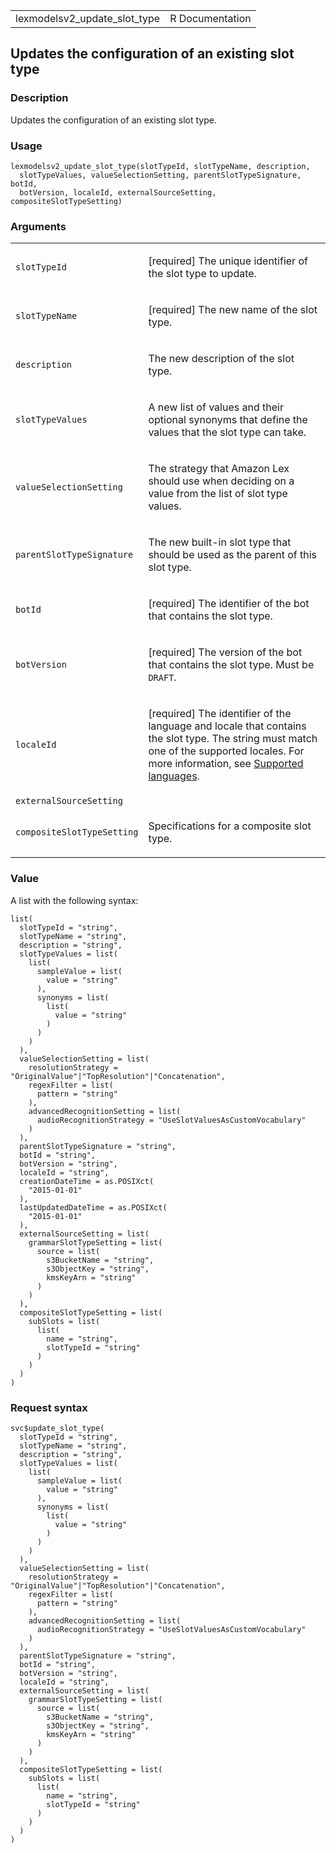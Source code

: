 <table style="width: 100%;">
<tbody>
<tr class="odd">
<td>lexmodelsv2_update_slot_type</td>
<td style="text-align: right;">R Documentation</td>
</tr>
</tbody>
</table>

## Updates the configuration of an existing slot type

### Description

Updates the configuration of an existing slot type.

### Usage

    lexmodelsv2_update_slot_type(slotTypeId, slotTypeName, description,
      slotTypeValues, valueSelectionSetting, parentSlotTypeSignature, botId,
      botVersion, localeId, externalSourceSetting, compositeSlotTypeSetting)

### Arguments

<table>
<colgroup>
<col style="width: 35%" />
<col style="width: 65%" />
</colgroup>
<tbody>
<tr class="odd">
<td><code
id="lexmodelsv2_update_slot_type_:_slotTypeId">slotTypeId</code></td>
<td><p>[required] The unique identifier of the slot type to
update.</p></td>
</tr>
<tr class="even">
<td><code
id="lexmodelsv2_update_slot_type_:_slotTypeName">slotTypeName</code></td>
<td><p>[required] The new name of the slot type.</p></td>
</tr>
<tr class="odd">
<td><code
id="lexmodelsv2_update_slot_type_:_description">description</code></td>
<td><p>The new description of the slot type.</p></td>
</tr>
<tr class="even">
<td><code
id="lexmodelsv2_update_slot_type_:_slotTypeValues">slotTypeValues</code></td>
<td><p>A new list of values and their optional synonyms that define the
values that the slot type can take.</p></td>
</tr>
<tr class="odd">
<td><code
id="lexmodelsv2_update_slot_type_:_valueSelectionSetting">valueSelectionSetting</code></td>
<td><p>The strategy that Amazon Lex should use when deciding on a value
from the list of slot type values.</p></td>
</tr>
<tr class="even">
<td><code
id="lexmodelsv2_update_slot_type_:_parentSlotTypeSignature">parentSlotTypeSignature</code></td>
<td><p>The new built-in slot type that should be used as the parent of
this slot type.</p></td>
</tr>
<tr class="odd">
<td><code id="lexmodelsv2_update_slot_type_:_botId">botId</code></td>
<td><p>[required] The identifier of the bot that contains the slot
type.</p></td>
</tr>
<tr class="even">
<td><code
id="lexmodelsv2_update_slot_type_:_botVersion">botVersion</code></td>
<td><p>[required] The version of the bot that contains the slot type.
Must be <code>DRAFT</code>.</p></td>
</tr>
<tr class="odd">
<td><code
id="lexmodelsv2_update_slot_type_:_localeId">localeId</code></td>
<td><p>[required] The identifier of the language and locale that
contains the slot type. The string must match one of the supported
locales. For more information, see <a
href="https://docs.aws.amazon.com/lexv2/latest/dg/how-languages.html">Supported
languages</a>.</p></td>
</tr>
<tr class="even">
<td><code
id="lexmodelsv2_update_slot_type_:_externalSourceSetting">externalSourceSetting</code></td>
<td></td>
</tr>
<tr class="odd">
<td><code
id="lexmodelsv2_update_slot_type_:_compositeSlotTypeSetting">compositeSlotTypeSetting</code></td>
<td><p>Specifications for a composite slot type.</p></td>
</tr>
</tbody>
</table>

### Value

A list with the following syntax:

    list(
      slotTypeId = "string",
      slotTypeName = "string",
      description = "string",
      slotTypeValues = list(
        list(
          sampleValue = list(
            value = "string"
          ),
          synonyms = list(
            list(
              value = "string"
            )
          )
        )
      ),
      valueSelectionSetting = list(
        resolutionStrategy = "OriginalValue"|"TopResolution"|"Concatenation",
        regexFilter = list(
          pattern = "string"
        ),
        advancedRecognitionSetting = list(
          audioRecognitionStrategy = "UseSlotValuesAsCustomVocabulary"
        )
      ),
      parentSlotTypeSignature = "string",
      botId = "string",
      botVersion = "string",
      localeId = "string",
      creationDateTime = as.POSIXct(
        "2015-01-01"
      ),
      lastUpdatedDateTime = as.POSIXct(
        "2015-01-01"
      ),
      externalSourceSetting = list(
        grammarSlotTypeSetting = list(
          source = list(
            s3BucketName = "string",
            s3ObjectKey = "string",
            kmsKeyArn = "string"
          )
        )
      ),
      compositeSlotTypeSetting = list(
        subSlots = list(
          list(
            name = "string",
            slotTypeId = "string"
          )
        )
      )
    )

### Request syntax

    svc$update_slot_type(
      slotTypeId = "string",
      slotTypeName = "string",
      description = "string",
      slotTypeValues = list(
        list(
          sampleValue = list(
            value = "string"
          ),
          synonyms = list(
            list(
              value = "string"
            )
          )
        )
      ),
      valueSelectionSetting = list(
        resolutionStrategy = "OriginalValue"|"TopResolution"|"Concatenation",
        regexFilter = list(
          pattern = "string"
        ),
        advancedRecognitionSetting = list(
          audioRecognitionStrategy = "UseSlotValuesAsCustomVocabulary"
        )
      ),
      parentSlotTypeSignature = "string",
      botId = "string",
      botVersion = "string",
      localeId = "string",
      externalSourceSetting = list(
        grammarSlotTypeSetting = list(
          source = list(
            s3BucketName = "string",
            s3ObjectKey = "string",
            kmsKeyArn = "string"
          )
        )
      ),
      compositeSlotTypeSetting = list(
        subSlots = list(
          list(
            name = "string",
            slotTypeId = "string"
          )
        )
      )
    )
